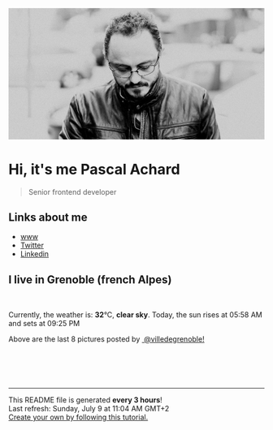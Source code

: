 ![Pascal Achard](./images/photo-pascal-achard.jpg)
# Hi, it's me Pascal Achard
> Senior frontend developer

## Links about me
- [www](https://www.pascal-achard.com)
- [Twitter](https://twitter.com/botmaster)
- [Linkedin](http://www.linkedin.com/in/pascal-achard)


## I live in Grenoble (french Alpes)
<img src="https://openweathermap.org/img/wn/01d@2x.png" alt="">

Currently, the weather is: **32**°C, **clear sky**.
Today, the sun rises at 05:58 AM and sets at 09:25 PM

Above are the last 8 pictures posted by <a href="https://www.instagram.com/villedegrenoble/" target="_blank"><img alt="" src="https://upload.wikimedia.org/wikipedia/commons/thumb/e/e7/Instagram_logo_2016.svg/1024px-Instagram_logo_2016.svg.png" width="20"/> @villedegrenoble!</a>

<p style="display: flex; flex-wrap: wrap; gap: 20px;">
        <img src="https://cdn1.picuki.com/hosted-by-instagram/q/0exhNuNYnjBGZDHIdN5WmL9I2Pk2GAlRNucaS7j0nyZiNxIsbHWB58ltwdev%7C%7CDlyKw1oASyLfzpo5YgiU19TZFR6P0PZSLGLRDpX66ydVICl0D1m9Z9pkbw3LHQWbXWv9cQkOzjYMTIfQeoEH%7C%7Cb2rvUW+%7C%7C%7C%7CwbTYNpi2TNLxCyQlWotfpUrJy9ZRzt52U1h+189JldAJZ+jtvdBFundPZlTIeAf3+Idp1orN2S%7C%7CkKhtAKv6K81SO2ECMseW16GX6Rv5+HoOAAuiDpYGhpqzfheKc4EEMWggi%7C%7CmRlpt7w9idH7M6xVgKY0t%7C%7CHfCmMDUjFKiCU%7C%7Ck8SqtgLsSUHv3EBQnjeel%7C%7CW+eqN29qrRI9K2UtLCnizaX5bJHLpiTDcIMunCAHv4deygXp93x9wcPtIDgFqkqDaoXqHFmhx0WWMeohHZVcpTBcKTx5C3+3ON2j%7C%7Cd9VNt.jpeg" alt="" width="200"/>
        <img src="https://cdn1.picuki.com/hosted-by-instagram/q/0exhNuNYnjBGZDHIdN5WmL9I2Pk2GAlRNucaS7j0nyZiNxIsbHWB58ltwdev%7C%7CDlyKw1oASyLfzpo540vVFxSZFR6P0PaQLONRDpX666aXICh2jBi8ZJhkL82KHEcYHKr98stOzjYMTIfQeoEH%7C%7Cb2rvUW+%7C%7C7wbTYNpi2TNLxCyQlWotfpUrJy9ZRzt52U1h+189JldAJZ+jtvdBFundPZlTIeAf3+Idp1orN2S%7C%7CkKhtAKv6K81SO2ECMseW16GX6Rv5+HoOAAuiDpYGhpqzHheKc4EEMWggi5mgY3nI8vkIelFaxVlM41hbXYCmMDUjFKiCU%7C%7Ck8SqtgLsSUHv3EBQnjeel%7C%7CW+eqN29qrRI9e+ROr4niz2ZZ7GQ7BnaHIjFa3BR0vTAfGMUZp9s5p2Fa9D7VqioCGfQ57jmhx0WWMeohLeWcJUBcKTx5C3+3ON2j%7C%7Cd9VNt.jpeg" alt="" width="200"/>
        <img src="https://cdn1.picuki.com/hosted-by-instagram/q/0exhNuNYnjBGZDHIdN5WmL9I2Pk2GAlRNucaS7j0nyZiNxIsbHWB58ltwdev%7C%7CDlyKw1oASyLfzpo544oUVtZZFR6P0PaT7eORDpX66ueU4Cg1D1u%7C%7CJZlkL83JHMdYn+r98sqOzjYMTIfQeoEH%7C%7Cb2re8X5vvwbTUDri2TN7JKyQlWotfpUrJy9ZRzt52U1h+189JldAJZ+jtvdBFundPZlTIeAf3+Idp1orN2S%7C%7CkKhtAKv6K81SO2ECMseW16GX6Rv5+HoOAAuiDpYGhpqzLheKc4EEMWggiQoC4ThoIHq9f0BaxVga88hpbVCmMDUjFKiCU%7C%7Ck8SqtgLsSUHv3EBQnjeel%7C%7CW+eqN29qrRI9KJZM7xwneVXrb6OpZaSlAWMv3cZHbyAbiHVv13g7xhFq1mjw2s4zOEJaHjmhx0WWMeohGpXrFUBcKTx5C3+3ON2j%7C%7Cd9VNt.jpeg" alt="" width="200"/>
        <img src="https://cdn1.picuki.com/hosted-by-instagram/q/0exhNuNYnjBGZDHIdN5WmL9I2Pk2GAlRNecaS7j0nyZiNxIsbHWB58ltwdev%7C%7CDlyKw1oASyLfzpo5YguU1xQZFR6P0TaTLWARDpc66qQUYCk0zBk%7C%7CJ9pkro3K3EcZX6o9cAsOzjYMTIfQeoEH%7C%7Cb2rvUW%7C%7CP%7C%7CwbTcApC2TNbFAyQlWotfpUrJy9ZRzt52U1h+189JldAJZ+jtvdBFundPZlTIeAf3+Idp1orN2S%7C%7CkKhtAKv6K%7C%7C1SO2ECMseW16GX6Rv5+HoOAAuiDpYGhpqzjheKc4EEMWggis5x8EsN83g5CRHaxVlO4rk4nhCmMDUjFKiCU%7C%7Ck8SqtgLsSUHv3EBQnjeel%7C%7CW+eqN29qrRI9e5dv7G2nbOd6L3HYxlcigJB%7C%7CjxCmnJA9SxUPlKx51NO%7C%7CNx3Hq0wietcoDFmhx0WWMeohHdLcIpBcKTx5C3+3ON2j%7C%7Cd9VNt.jpeg" alt="" width="200"/>
        <img src="https://cdn1.picuki.com/hosted-by-instagram/q/0exhNuNYnjBGZDHIdN5WmL9I2Pk2GAlRNucaS7j0nyZiNxIsbHWB58ltwdev%7C%7CDlyKw1oASyLfzpo544qUFpUZFR6P0TaS7KKST1R7KqYXICk1jVj%7C%7CZ5mlr8zKHYdYnWt8sAkOzjYMTIfQeoEH%7C%7Cb2rvUW%7C%7CP%7C%7CwbTcApC2TNbFAyQlWotfpUrJy9ZRzt52U1h+189JldAJZ+jtvdBFundPZlTIeAf3+Idp1orN2S%7C%7CkKhtAKv6K81SO2ECMseW16GX6Rv5+HoOAAuiDpYGhpqzHheKc4EEMWggiBsiY8lqMlm6jzI6xV5s4Zi4ToCmMDUjFKiCU%7C%7Ck8SqtgLsSUHv3EBQnjeel%7C%7CW+eqN29qrRI9exd%7C%7CrF2QDiNoPaBbV5UVQYFfnAeWePJ+WsUPdYm8YfEvJm5lOF0TGrJeHzmhx0WWMeohLSXbYhBcKTx5C3+3ON2j%7C%7Cd9VNt.jpeg" alt="" width="200"/>
        <img src="https://cdn1.picuki.com/hosted-by-instagram/q/0exhNuNYnjBGZDHIdN5WmL9I2Pk2GAlRNucaS7j0nyZiNxIsbHWB58ltwdev%7C%7CDlyKw1oASyLfzpm54IqU1RZZFR6PEPfQb2BRDdQ7qmYUICg1DZn9JVglL49L3cWYHKm%7C%7C8AoOzjYMTIfQeoEH%7C%7Cb2rvUW+%7C%7C7wbTYNpi2TNLxCyQlWotfpUrJy9ZRzt52U1h+189JldAJZ+jtvdBFundPZlTIeAf3+Idp1orN2S%7C%7CkKhtAKv6K81SO2ECMseW16GX6Rv5+HoOAAuiDpYGhpqzHheKc4EEMWggiIoRgC6p8d2J30P6xVlMtsoLL+CmMDUjFKiCU%7C%7Ck8SqtgLsSUHv3EBQnjeel%7C%7CW+eqN29qrRI9CfYvr57gzlTbqMHoJJCms5IsvpVmzMd+eYHclSvI5lLKBG9F+Y6FKOeobzmhx0WWMeohLTXcspBcKTx5C3+3ON2j%7C%7Cd9VNt.jpeg" alt="" width="200"/>
        <img src="https://cdn1.picuki.com/hosted-by-instagram/q/0exhNuNYnjBGZDHIdN5WmL9I2Pk2GAlRNucaS7j0nyZiNxIsbHWB58ltwdev%7C%7CDlyKw1oASyLfzpn5YorV1tVZFR6PEfcTbOITj1V76yeU4Ch2jxu9pZnlbswK3ceY36v%7C%7CsAkOzjYMTIfQeoEH%7C%7Cbx7a8Koru5A2MGo1zRMrBC0GAG4fy3UPI7mslm3ayEv0Pxto0%7C%7CNylL9XkgKQcursrV%7C%7CndYEvL+M4Byp6JzSPkCj9ND1OHtpCa5BTB7Kz04KD6chYTJnLMzrxrpbjge%7C%7CCyIQIgDdxgwok2V8RM1v9EPp7TzN916+N8ZkIGRT2UFAjsm8lJhmMntxxzsbkHwynF8znDRyIqGJO4NicbGK6CpA8LOwQL3PprWWahVcC4HM+uAewz6L%7C%7CiHQcdcy90bPdxo83+Wtjmzd4%7C%7Cn1RcsXDcZ1mDd.jpeg" alt="" width="200"/>
        <img src="https://cdn1.picuki.com/hosted-by-instagram/q/0exhNuNYnjBGZDHIdN5WmL9I2Pk2GAlRNucaS7j0nyZiNxIsbHWB58ltwdev%7C%7CDlyKw1oASyLfzpm7Y8rU1VUZFR6PEfdT7GMSTpQ666ZUoCl1zdg9J9glr4xLHUcYHCo%7C%7CsMkOzjYMTIfQeoEH%7C%7Cb2rvUW+%7C%7C7wbTYNpi2TNLxCyQlWotfpUrJy9ZRzt52U1h+189JldAJZ+jtvdBFundPZlTIeAf3+Idp1orN2S%7C%7CkKhtAKv6K81SO2ECMseW16GX6Rv5+HoOAAuiDpYGhpqzHheKc4EEMWggi37gEIhrZ3mb+2bKxVgOtsh7j9CmMDUjFKiCU%7C%7Ck8SqtgLsSUHv3EBQnjeel%7C%7CW+eqN29qrRI9enf%7C%7C+%7C%7C7hj3W+DcLLgfe10gIfiBQ230OM2CLJFysYV%7C%7CL%7C%7Cl281XgqC68Rujjmhx0WWMeohHeXcBRBcKTx5C3+3ON2j%7C%7Cd9VNt.jpeg" alt="" width="200"/>
</p>

------------
<p>This README file is generated <b>every 3 hours</b>!
    <br />Last refresh: Sunday, July 9 at 11:04 AM GMT+2
    <br /><a href="https://medium.com/@th.guibert/how-to-create-a-self-updating-readme-md-for-your-github-profile-f8b05744ca91">Create your own by following this tutorial.</a>
</p>
<p><a href="https://github.com/botmaster/botmaster/actions/workflows/main.yaml"><img alt="" src="https://github.com/botmaster/botmaster/actions/workflows/main.yaml/badge.svg" /></a></p>

